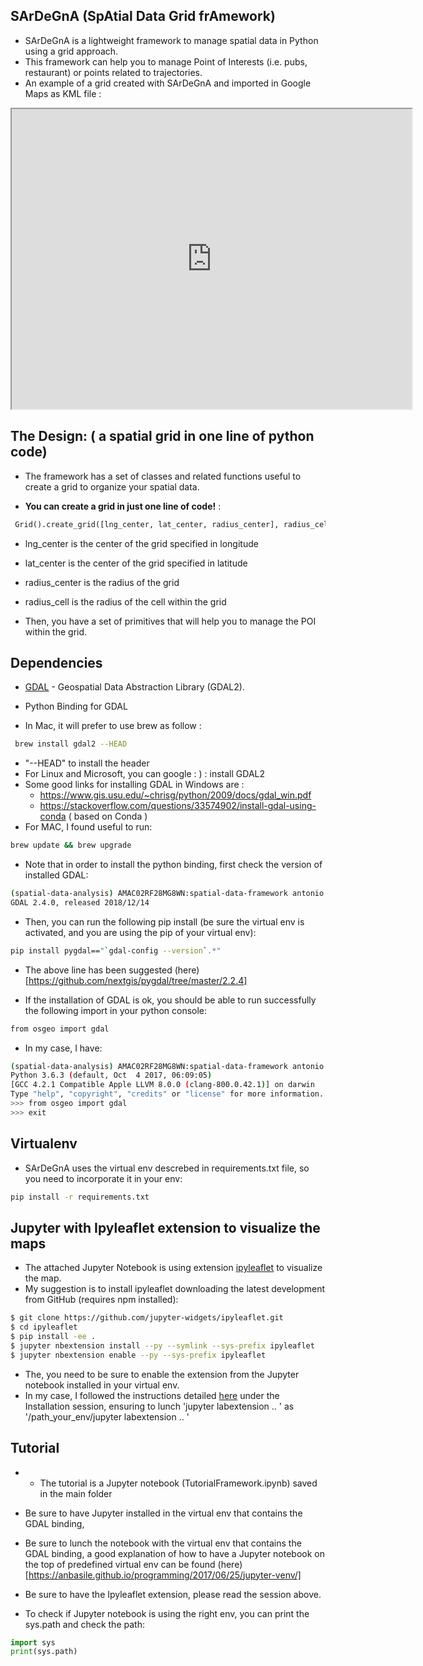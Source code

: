 ## SArDeGnA (SpAtial Data Grid frAmework)
- SArDeGnA is a lightweight framework to manage spatial data in Python using a grid approach.
- This framework can help you to manage Point of Interests (i.e. pubs, restaurant) or points related to trajectories.
- An example of a grid created with SArDeGnA and imported in Google Maps as KML file :

<iframe src="https://www.google.com/maps/d/embed?mid=1nrIEkZOveyefdghtYO-fclhb6LbQpB2b" width="640" height="480"></iframe>


## The Design: ( a spatial grid in one line of python code)

- The framework has a set of classes and related functions useful to create a grid to organize your spatial data.

- **You can create a grid in just one line of code!** :
```python
 Grid().create_grid([lng_center, lat_center, radius_center], radius_cell)
 ```
- lng_center is the center of the grid specified in longitude
- lat_center is the center of the grid specified in latitude
- radius_center is the radius of the grid
- radius_cell is the radius of the cell within the grid

- Then, you have a set of primitives that will help you to manage the POI within the grid.

## Dependencies

- [GDAL](https://www.gdal.org/) - Geospatial Data Abstraction Library (GDAL2).
- Python Binding for GDAL

- In Mac, it will prefer to use brew as follow :
```bash
 brew install gdal2 --HEAD
```
-  "--HEAD" to install the header
- For Linux and Microsoft, you can google : ) : install GDAL2
- Some good links for installing GDAL in Windows  are :
    - https://www.gis.usu.edu/~chrisg/python/2009/docs/gdal_win.pdf
    - https://stackoverflow.com/questions/33574902/install-gdal-using-conda ( based on Conda )
- For MAC, I found useful to run:

```bash
brew update && brew upgrade
```
- Note that in order to install the python binding, first check the version of installed GDAL:
```bash
(spatial-data-analysis) AMAC02RF28MG8WN:spatial-data-framework antonio.penta$ ogr2ogr --version
GDAL 2.4.0, released 2018/12/14
```
- Then, you can run the following pip install (be sure the virtual env is activated, and you are using the pip of your virtual env):
```bash
pip install pygdal=="`gdal-config --version`.*"
```
- The above line  has been  suggested (here)[https://github.com/nextgis/pygdal/tree/master/2.2.4]

- If the installation of GDAL is ok, you should be able to run successfully  the following import in your python console:
```bash
from osgeo import gdal
```
- In my case, I have:
```bash
(spatial-data-analysis) AMAC02RF28MG8WN:spatial-data-framework antonio.penta$ python
Python 3.6.3 (default, Oct  4 2017, 06:09:05)
[GCC 4.2.1 Compatible Apple LLVM 8.0.0 (clang-800.0.42.1)] on darwin
Type "help", "copyright", "credits" or "license" for more information.
>>> from osgeo import gdal
>>> exit
```

## Virtualenv

- SArDeGnA  uses the  virtual env descrebed  in requirements.txt file, so you need to incorporate it in your env:
```bash
pip install -r requirements.txt
```

## Jupyter with Ipyleaflet extension to visualize the maps

- The attached Jupyter Notebook is using extension [ipyleaflet](https://github.com/jupyter-widgets/ipyleaflet) to visualize the map.
-  My suggestion is to install ipyleaflet downloading the latest development from GitHub (requires npm installed):
```bash
$ git clone https://github.com/jupyter-widgets/ipyleaflet.git
$ cd ipyleaflet
$ pip install -ee .
$ jupyter nbextension install --py --symlink --sys-prefix ipyleaflet
$ jupyter nbextension enable --py --sys-prefix ipyleaflet
```
- The, you need to be sure to enable the extension from the Jupyter notebook installed in your virtual env.
- In my case, I followed the instructions detailed [here](https://github.com/jupyter-widgets/ipyleaflet) under the Installation session, ensuring to lunch 'jupyter labextension .. ' as '/path_your_env/jupyter labextension .. '

## Tutorial

- - The tutorial is a Jupyter notebook (TutorialFramework.ipynb) saved in the main folder

- Be sure to have Jupyter installed in the virtual env that contains the GDAL binding,
- Be sure to lunch the notebook with the virtual env that contains the GDAL binding, a good explanation of how to have
a Jupyter notebook on the top of predefined virtual env can be found (here)[https://anbasile.github.io/programming/2017/06/25/jupyter-venv/]
- Be sure to have the Ipyleaflet extension, please read the session above.

- To check if Jupyter notebook is using the right env, you can print the sys.path and check the path:
```python
import sys
print(sys.path)
```
